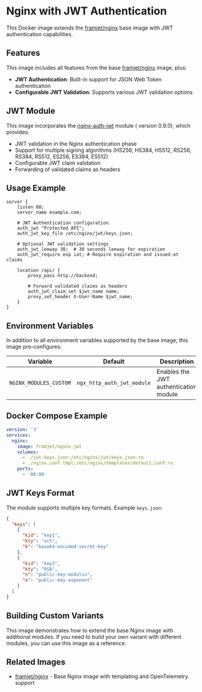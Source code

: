 # Nginx with JWT Authentication

This Docker image extends the [framjet/nginx](https://github.com/framjet/docker-nginx/tree/main/images/nginx) base image with JWT
authentication capabilities.

## Features

This image includes all features from the base [framjet/nginx](https://github.com/framjet/docker-nginx/tree/main/images/nginx)
image, plus:

- **JWT Authentication**: Built-in support for JSON Web Token authentication
- **Configurable JWT Validation**: Supports various JWT validation options

## JWT Module

This image incorporates the [nginx-auth-jwt](https://github.com/kjdev/nginx-auth-jwt) module (
version 0.9.0), which provides:

- JWT validation in the Nginx authentication phase
- Support for multiple signing algorithms (HS256, HS384, HS512, RS256, RS384, RS512, ES256, ES384,
  ES512)
- Configurable JWT claim validation
- Forwarding of validated claims as headers

## Usage Example

```nginx
server {
    listen 80;
    server_name example.com;

    # JWT Authentication configuration
    auth_jwt "Protected API";
    auth_jwt_key_file /etc/nginx/jwt/keys.json;
    
    # Optional JWT validation settings
    auth_jwt_leeway 30;  # 30 seconds leeway for expiration
    auth_jwt_require exp iat; # Require expiration and issued-at claims
    
    location /api/ {
        proxy_pass http://backend;
        
        # Forward validated claims as headers
        auth_jwt_claim_set $jwt_name name;
        proxy_set_header X-User-Name $jwt_name;
    }
}
```

## Environment Variables

In addition to all environment variables supported by the base image, this image pre-configures:

| Variable               | Default                    | Description                           |
|------------------------|----------------------------|---------------------------------------|
| `NGINX_MODULES_CUSTOM` | `ngx_http_auth_jwt_module` | Enables the JWT authentication module |

## Docker Compose Example

```yaml
version: '3'
services:
  nginx:
    image: framjet/nginx-jwt
    volumes:
      - ./jwt-keys.json:/etc/nginx/jwt/keys.json:ro
      - ./nginx.conf.tmpl:/etc/nginx/templates/default.conf:ro
    ports:
      - '80:80'
```

## JWT Keys Format

The module supports multiple key formats. Example `keys.json`:

```json
{
  "keys": [
    {
      "kid": "key1",
      "kty": "oct",
      "k": "base64-encoded-secret-key"
    },
    {
      "kid": "key2",
      "kty": "RSA",
      "n": "public-key-modulus",
      "e": "public-key-exponent"
    }
  ]
}
```

## Building Custom Variants

This image demonstrates how to extend the base Nginx image with additional modules. If you need to
build your own variant with different modules, you can use this image as a reference.

## Related Images

- [framjet/nginx](https://github.com/framjet/docker-nginx/tree/main/images/nginx) - Base Nginx image with templating and
  OpenTelemetry support
